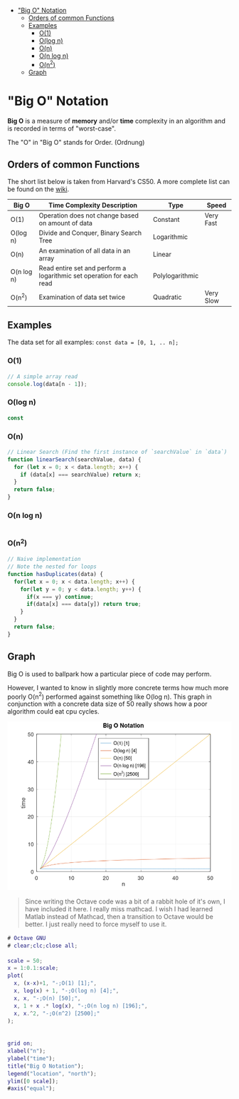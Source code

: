 - ["Big O" Notation](#big-o-notation)
  - [Orders of common Functions](#orders-of-common-functions)
  - [Examples](#examples)
    - [O(1)](#o1)
    - [O(log n)](#olog-n)
    - [O(n)](#on)
    - [O(n log n)](#on-log-n)
    - [O(n$^2$)](#on2)
  - [Graph](#graph)

# "Big O" Notation

**Big O** is a measure of **memory** and/or **time** complexity in an algorithm and is recorded in terms of "worst-case".

The "O" in "Big O" stands for Order. (Ordnung)

## Orders of common Functions

The short list below is taken from Harvard's CS50. A more complete list can be found on the [wiki](https://en.wikipedia.org/wiki/Big_O_notation#Orders_of_common_functions).

| Big O      | Time Complexity Description                                           | Type            | Speed     |
| ---------- | --------------------------------------------------------------------- | --------------- | --------- |
| O(1)       | Operation does not change based on amount of data                     | Constant        | Very Fast |
| O(log n)   | Divide and Conquer, Binary Search Tree                                | Logarithmic     |
| O(n)       | An examination of all data in an array                                | Linear          |
| O(n log n) | Read entire set and perform a logarithmic set operation for each read | Polylogarithmic |
| O(n$^2$)   | Examination of data set twice                                         | Quadratic       | Very Slow |

## Examples

The data set for all examples: `const data = [0, 1, .. n];`

### O(1)

```js
// A simple array read
console.log(data[n - 1]);
```

### O(log n)

```js
const
```

### O(n)

```js
// Linear Search (Find the first instance of `searchValue` in `data`)
function linearSearch(searchValue, data) {
  for (let x = 0; x < data.length; x++) {
    if (data[x] === searchValue) return x;
  }
  return false;
}
```

### O(n log n)

```js

```

### O(n$^2$)

```js
// Naive implementation
// Note the nested for loops
function hasDuplicates(data) {
  for(let x = 0; x < data.length; x++) {
    for(let y = 0; y < data.length; y++) {
      if(x === y) continue;
      if(data[x] === data[y]) return true;
    }
  }
  return false;
}
```


## Graph

Big O is used to ballpark how a particular piece of code may perform. 

However, I wanted to know in slightly more concrete terms how much more poorly O(n$^2$) performed against something like O(log n). This graph in conjunction with a concrete data size of 50 really shows how a poor algorithm could eat cpu cycles.

![Big O](_images-for-notes/big-o.png)

> Since writing the Octave code was a bit of a rabbit hole of it's own, I have included it here. I really miss mathcad. I wish I had learned Matlab instead of Mathcad, then a transition to Octave would be better. I just really need to force myself to use it.

```matlab
# Octave GNU
# clear;clc;close all;

scale = 50;
x = 1:0.1:scale;
plot(
  x, (x-x)+1, "-;O(1) [1];",
  x, log(x) + 1, "-;O(log n) [4];",
  x, x, "-;O(n) [50];",
  x, 1 + x .* log(x), "-;O(n log n) [196];",
  x, x.^2, "-;O(n^2) [2500];"
);


grid on;
xlabel("n");
ylabel("time");
title("Big O Notation");
legend("location", "north");
ylim([0 scale]);
#axis("equal");
```